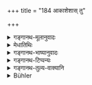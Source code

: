 +++
title = "184 आकाशेशास् तु"

+++

<details><summary>गङ्गानथ-मूलानुवादः</summary>

Female relatives (have power) over the region of the Heavenly nymphs; maternal relations, over that of the Viśvedevas; marriage-relations, over the region of the Waters; the mother and maternal uncle, over the Earth; the children, the aged, the emaciated and the sick should be regarded as the lords of Ākāśa; the elder brother is equal to the Father; the wife and the son are one’s own body.—(183-184).
</details>

<details><summary>मेधातिथिः</summary>

**भार्या पुत्रः स्व्कीया तनुर्** आत्मीयम् एव शरीरम् ॥ ४.१८४ ।
</details>

<details><summary>गङ्गानथ-भाष्यानुवादः</summary>

‘*The wife and the son are one’s own*’—his very
*own*—‘*body*.’—(183-184)
</details>

<details><summary>गङ्गानथ-टिप्पन्यः</summary>

**(verse 4.183)**

This verse is quoted in *Vīramitrodaya* (Saṃskāra, p. 574).

**(verse 4.184)  
**

This verse is quoted in *Vīramitrodaya* (Saṃskāra, p. 574).
</details>

<details><summary>गङ्गानथ-तुल्य-वाक्यानि</summary>

**(verses 4.182-185)  
**

See Comparative notes for [Verse 4.182].
</details>

<details><summary>Bühler</summary>

184	Infants, aged, poor and sick men must be considered as rulers of the middle sphere, the eldest brother as equal to one's father, one's wife and one's son as one's own body,
</details>
